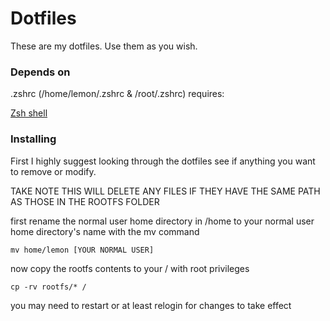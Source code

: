 # Dotfiles

These are my dotfiles. Use them as you wish.

### Depends on

.zshrc (/home/lemon/.zshrc & /root/.zshrc) requires:

[Zsh shell](http://www.zsh.org/)

### Installing

First I highly suggest looking through the dotfiles see if anything you want to remove or modify.

TAKE NOTE THIS WILL DELETE ANY FILES IF THEY HAVE THE SAME PATH AS THOSE IN THE ROOTFS FOLDER

first rename the normal user home directory in /home to your normal user home directory's name with the mv command

```
mv home/lemon [YOUR NORMAL USER]
```

now copy the rootfs contents to your / with root privileges 

```
cp -rv rootfs/* /
```

you may need to restart or at least relogin for changes to take effect

